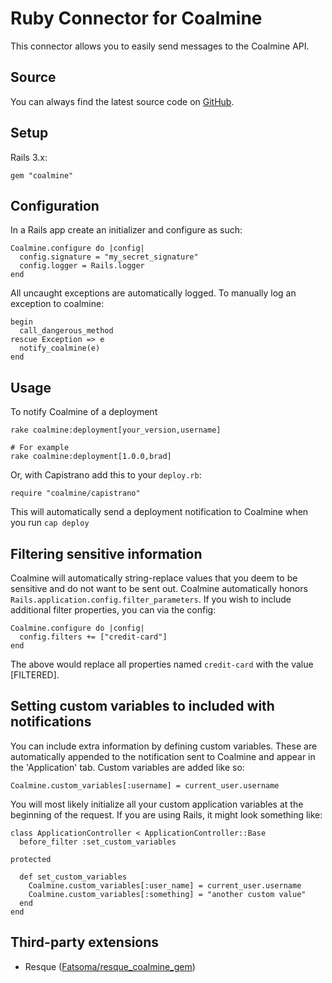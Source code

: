Ruby Connector for Coalmine
===========================

This connector allows you to easily send messages to the Coalmine API.

Source
------

You can always find the latest source code on [GitHub](https://github.com/coalmine/coalmine_ruby).

Setup
-----

Rails 3.x:

    gem "coalmine"
    
Configuration
-------------

In a Rails app create an initializer and configure as such:

    Coalmine.configure do |config|
      config.signature = "my_secret_signature"
      config.logger = Rails.logger
    end

All uncaught exceptions are automatically logged. To manually log an exception to coalmine:

    begin
      call_dangerous_method
    rescue Exception => e
      notify_coalmine(e)
    end
    
Usage
-----

To notify Coalmine of a deployment

    rake coalmine:deployment[your_version,username]
    
    # For example
    rake coalmine:deployment[1.0.0,brad]

Or, with Capistrano add this to your `deploy.rb`:

    require "coalmine/capistrano"

This will automatically send a deployment notification to Coalmine when you run `cap deploy`
    
Filtering sensitive information
-------------------------------

Coalmine will automatically string-replace values that you deem to be sensitive and do not want to be sent out.
Coalmine automatically honors `Rails.application.config.filter_parameters`. If you wish to include additional filter properties, you can via the config:

    Coalmine.configure do |config|
      config.filters += ["credit-card"]
    end
    
The above would replace all properties named `credit-card` with the value [FILTERED].

Setting custom variables to included with notifications
-------------------------------------------------------

You can include extra information by defining custom variables. These are automatically appended to the notification sent to Coalmine and appear in the 'Application' tab. Custom variables are added like so:

    Coalmine.custom_variables[:username] = current_user.username
    
You will most likely initialize all your custom application variables at the beginning of the request. If you are using Rails, it might look something like:

    class ApplicationController < ApplicationController::Base
      before_filter :set_custom_variables
      
    protected
      
      def set_custom_variables
        Coalmine.custom_variables[:user_name] = current_user.username
        Coalmine.custom_variables[:something] = "another custom value"
      end
    end

Third-party extensions
----------------------

* Resque ([Fatsoma/resque_coalmine_gem](https://github.com/Fatsoma/resque_coalmine_gem))
